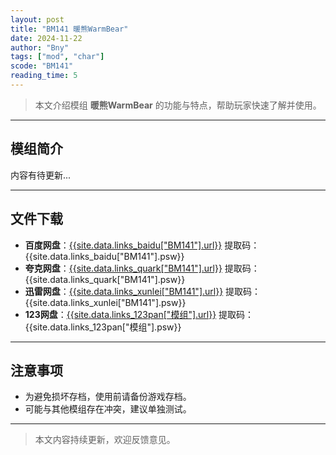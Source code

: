 ```yaml
---
layout: post
title: "BM141 暖熊WarmBear"
date: 2024-11-22
author: "Bny"
tags: ["mod", "char"]
scode: "BM141"
reading_time: 5
---
```


> 本文介绍模组 **暖熊WarmBear** 的功能与特点，帮助玩家快速了解并使用。

---

## 模组简介

内容有待更新...

---

## 文件下载
- **百度网盘**：[{{site.data.links_baidu["BM141"].url}}]({{site.data.links_baidu["BM141"].url}}) 提取码：{{site.data.links_baidu["BM141"].psw}}
- **夸克网盘**：[{{site.data.links_quark["BM141"].url}}]({{site.data.links_quark["BM141"].url}}) 提取码：{{site.data.links_quark["BM141"].psw}}
- **迅雷网盘**：[{{site.data.links_xunlei["BM141"].url}}]({{site.data.links_xunlei["BM141"].url}}) 提取码：{{site.data.links_xunlei["BM141"].psw}}
- **123网盘**：[{{site.data.links_123pan["模组"].url}}]({{site.data.links_123pan["模组"].url}}) 提取码：{{site.data.links_123pan["模组"].psw}}

---

## 注意事项
- 为避免损坏存档，使用前请备份游戏存档。
- 可能与其他模组存在冲突，建议单独测试。

---

> 本文内容持续更新，欢迎反馈意见。
